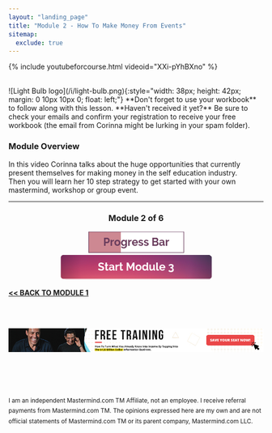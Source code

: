 ```yaml
---
layout: "landing_page"
title: "Module 2 - How To Make Money From Events"
sitemap:
  exclude: true  
---
```

 <div class="separator-2"></div>
 
{% include youtubeforcourse.html videoid="XXi-pYhBXno" %}

<br>
![Light Bulb logo](/i/light-bulb.png){:style="width: 38px; height: 42px; margin: 0 10px 10px 0; float: left;"}
**Don't forget to use your workbook** to follow along with this lesson. **Haven't received it yet?** Be sure to check your emails and confirm your registration to receive your free workbook (the email from Corinna might be lurking in your spam folder).

### Module Overview
In this video Corinna talks about the huge opportunities that currently present themselves for making money in the self education industry.
<br>
Then you will learn her 10 step strategy to get started with your own mastermind, workshop or group event.
<br>

***

<center>
<h3>Module 2 of 6</h3>
<img src="/i/ff/mastermindcourse/progressbar2.png" alt="Progress bar 34% complete">
<br>
<a href="/ff/masterminds/c19/modules/module-3">
  <img src="/ff/masterminds/c19/buttons/module_3.png" alt="Make money with Masterminds Module 3 button">
</a>
</center>

**[<< BACK TO MODULE 1](/ff/masterminds/c19/modules/module-1)**

<br><br>
<center>
<a href="https://dgachieve.com/joining?source=ILDmmcoursebanner&a=1899" target="blank" rel="nofollow noopener"><img src="/i/ads/kbb/970x90.jpg" /></a>
</center>

<br><br><br>

<sub>I am an independent Mastermind.com TM Affiliate, not an employee. I receive referral payments from Mastermind.com TM. The opinions expressed here are my own and are not official statements of Mastermind.com TM or its parent company, Mastermind.com LLC.</sub>